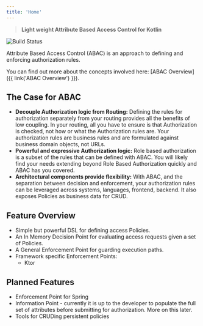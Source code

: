 ```yaml
---
title: 'Home'
---
```

>**Light weight Attribute Based Access Control for Kotlin**

![Build Status](https://travis-ci.org/lgwillmore/warden.svg?branch=main)

Attribute Based Access Control (ABAC) is an approach to defining and enforcing authorization rules.

You can find out more about the concepts involved here: [ABAC Overview]({{ link('ABAC Overview') }}).

## The Case for ABAC
 - **Decouple Authorization logic from Routing:** Defining the rules for authorization separately from your routing provides all the benefits of low coupling. In your routing, all you have to ensure is that Authorization is checked, not how or what the Authorization rules are. Your authorization rules are business rules and are formulated against business domain objects, not URLs.
 - **Powerful and expressive Authorization logic:** Role based authorization is a subset of the rules that can be defined with ABAC. You will likely find your needs extending beyond Role Based Authorization quickly and ABAC has you covered.
 - **Architectural components provide flexibility:** With ABAC, and the separation between decision and enforcement, your authorization rules can be leveraged across systems, languages, frontend, backend. It also exposes Policies as business data for CRUD.
 
## Feature Overview
 - Simple but powerful DSL for defining access Policies.
 - An In Memory Decision Point for evaluating access requests given a set of Policies.
 - A General Enforcement Point for guarding execution paths.
 - Framework specific Enforcement Points:
   - Ktor
   
## Planned Features
 - Enforcement Point for Spring
 - Information Point - currently it is up to the developer to populate the full set of attributes before submitting for authorization. More on this later.
 - Tools for CRUDing persistent policies